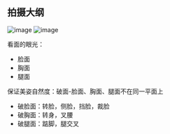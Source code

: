 ## 拍摄大纲
![image](https://github.com/Awalter0411/Awalter0411.github.io/assets/89560943/410c84df-d312-4749-bd57-69fe5e166e99)
![image](https://github.com/Awalter0411/Awalter0411.github.io/assets/89560943/7ddf5236-a261-462d-be07-3727449e3bae)

看面的眼光：
- 脸面
- 胸面
- 腿面

保证美姿自然度：破面-脸面、胸面、腿面不在同一平面上

- 破脸面：转脸，侧脸，挡脸，裁脸
- 破胸面：转身，叉腰
- 破腿面：踮脚，腿交叉
  
